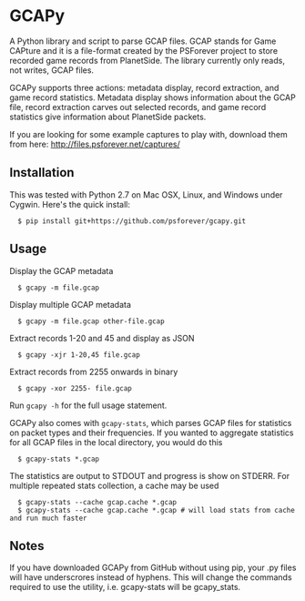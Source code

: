 # GCAPy
A Python library and script to parse GCAP files. GCAP stands for Game CAPture and it is a file-format created by the PSForever project to store recorded game records from PlanetSide.
The library currently only reads, not writes, GCAP files.

GCAPy supports three actions: metadata display, record extraction, and game record statistics. Metadata display shows information about the GCAP file, record extraction carves out selected records, and game record statistics give information about PlanetSide packets.

If you are looking for some example captures to play with, download them from here: http://files.psforever.net/captures/

## Installation
This was tested with Python 2.7 on Mac OSX, Linux, and Windows under Cygwin. Here's the quick install:

      $ pip install git+https://github.com/psforever/gcapy.git

## Usage
Display the GCAP metadata

      $ gcapy -m file.gcap

Display multiple GCAP metadata

      $ gcapy -m file.gcap other-file.gcap

Extract records 1-20 and 45 and display as JSON

      $ gcapy -xjr 1-20,45 file.gcap

Extract records from 2255 onwards in binary

      $ gcapy -xor 2255- file.gcap

Run `gcapy -h` for the full usage statement.

GCAPy also comes with `gcapy-stats`, which parses GCAP files for statistics on packet types and their frequencies.
If you wanted to aggregate statistics for all GCAP files in the local directory, you would do this

      $ gcapy-stats *.gcap

The statistics are output to STDOUT and progress is show on STDERR. For multiple repeated stats collection,
a cache may be used

      $ gcapy-stats --cache gcap.cache *.gcap
      $ gcapy-stats --cache gcap.cache *.gcap # will load stats from cache and run much faster

## Notes
If you have downloaded GCAPy from GitHub without using pip, your .py files will have underscrores instead of hyphens. This will change the commands required to use the utility, i.e. gcapy-stats will be gcapy_stats.
